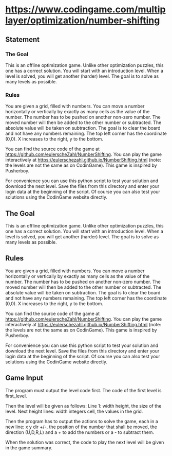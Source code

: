# <https://www.codingame.com/multiplayer/optimization/number-shifting>

## Statement

### The Goal

This is an offline optimization game. Unlike other optimization puzzles, this one has a correct solution. You will start with an introduction level. When a level is solved, you will get another (harder) level. The goal is to solve as many levels as possible.

### Rules

You are given a grid, filled with numbers. You can move a number horizontally or vertically by exactly as many cells as the value of the number. The number has to be pushed on another non-zero number. The moved number will then be added to the other number or subtracted. The absolute value will be taken on subtraction. The goal is to clear the board and not have any numbers remaining.
The top left corner has the coordinate (0,0). X increases to the right, y to the bottom.

You can find the source code of the game at https://github.com/eulerscheZahl/NumberShifting.
You can play the game interactively at https://eulerschezahl.github.io/NumberShifting.html (note: the levels are not the same as on CodinGame).
This game is inspired by Pusherboy.

For convenience you can use this python script to test your solution and download the next level. Save the files from this directory and enter your login data at the beginning of the script. Of course you can also test your solutions using the CodinGame website directly.


## The Goal

This is an offline optimization game. Unlike other optimization puzzles, this one has a correct solution. You will start with an introduction level. When a level is solved, you will get another (harder) level. The goal is to solve as many levels as possible.

## Rules

You are given a grid, filled with numbers. You can move a number horizontally or vertically by exactly as many cells as the value of the number. The number has to be pushed on another non-zero number. The moved number will then be added to the other number or subtracted. The absolute value will be taken on subtraction. The goal is to clear the board and not have any numbers remaining.
The top left corner has the coordinate (0,0). X increases to the right, y to the bottom.

You can find the source code of the game at https://github.com/eulerscheZahl/NumberShifting.
You can play the game interactively at https://eulerschezahl.github.io/NumberShifting.html (note: the levels are not the same as on CodinGame).
This game is inspired by Pusherboy.

For convenience you can use this python script to test your solution and download the next level. Save the files from this directory and enter your login data at the beginning of the script. Of course you can also test your solutions using the CodinGame website directly.

## Game Input

The program must output the level code first. The code of the first level is first_level.

Then the level will be given as follows:
Line 1: width height, the size of the level.
Next height lines: width integers cell, the values in the grid.

Then the program has to output the actions to solve the game, each in a new line:
x y dir +/-, the position of the number that shall be moved, the direction (U,D,R,L) and a + to add the numbers or a - to subtract them.

When the solution was correct, the code to play the next level will be given in the game summary.